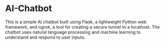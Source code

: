 # AI-Chatbot

This is a simple AI chatbot built using Flask, a lightweight Python web framework, and ngrok, a tool for creating a secure tunnel to a localhost. The chatbot uses natural language processing and machine learning to understand and respond to user inputs.

